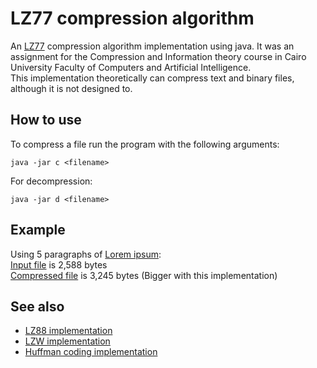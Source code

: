 # LZ77 compression algorithm

An [LZ77](https://en.wikipedia.org/wiki/LZ77_and_LZ78) compression algorithm implementation using java. It was an assignment for the Compression and Information theory course in Cairo University Faculty of Computers and Artificial Intelligence.  
This implementation theoretically can compress text and binary files, although it is not designed to.

## How to use

To compress a file run the program with the following arguments:
```shell
java -jar c <filename>
```

For decompression:
```shell
java -jar d <filename>
```

## Example

Using 5 paragraphs of [Lorem ipsum](https://www.lipsum.com/feed/html):  
[Input file](examples/lipsum.txt) is 2,588 bytes  
[Compressed file](examples/lipsum.txt.lz77) is 3,245 bytes (Bigger with this implementation)


## See also

- [LZ88 implementation](https://github.com/KareemMAX/lz78)
- [LZW implementation](https://github.com/KareemMAX/lzw)
- [Huffman coding implementation](https://github.com/mAshrafDawood/Huffman)